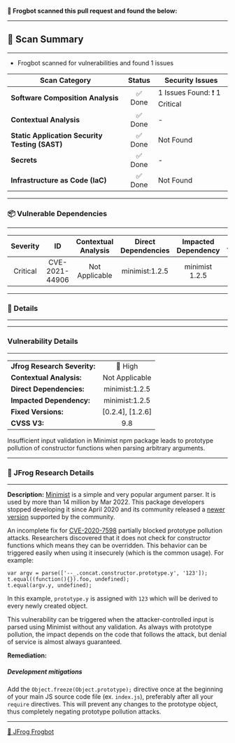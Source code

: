 

[comment]: <> (FrogbotReviewComment)

**🚨 Frogbot scanned this pull request and found the below:**



---
## 📗 Scan Summary

---
- Frogbot scanned for vulnerabilities and found 1 issues

| Scan Category                | Status                  | Security Issues                  |
| --------------------- | :-----------------------------------: | ----------------------------------- |
| **Software Composition Analysis** | ✅ Done | 1 Issues Found: ❗️ 1 Critical |
| **Contextual Analysis** | ✅ Done | - |
| **Static Application Security Testing (SAST)** | ✅ Done | Not Found |
| **Secrets** | ✅ Done | - |
| **Infrastructure as Code (IaC)** | ✅ Done | Not Found |


---
### 📦 Vulnerable Dependencies

---

| Severity                | ID                  | Contextual Analysis                  | Direct Dependencies                  | Impacted Dependency                  | Fixed Versions                  |
| :---------------------: | :-----------------------------------: | :-----------------------------------: | :-----------------------------------: | :-----------------------------------: | :-----------------------------------: |
| Critical | CVE-2021-44906 | Not Applicable | minimist:1.2.5 | minimist 1.2.5 | [0.2.4], [1.2.6] |


---
### 🔖 Details

---




---
### Vulnerability Details

---
|                 |                   |
| --------------------- | :-----------------------------------: |
| **Jfrog Research Severity:** | 🔴 High |
| **Contextual Analysis:** | Not Applicable |
| **Direct Dependencies:** | minimist:1.2.5 |
| **Impacted Dependency:** | minimist:1.2.5 |
| **Fixed Versions:** | [0.2.4], [1.2.6] |
| **CVSS V3:** | 9.8 |

Insufficient input validation in Minimist npm package leads to prototype pollution of constructor functions when parsing arbitrary arguments.


---
### 🔬 JFrog Research Details

---

**Description:**
[Minimist](https://github.com/substack/minimist) is a simple and very popular argument parser. It is used by more than 14 million by Mar 2022. This package developers stopped developing it since April 2020 and its community released a [newer version](https://github.com/meszaros-lajos-gyorgy/minimist-lite) supported by the community.


An incomplete fix for [CVE-2020-7598](https://nvd.nist.gov/vuln/detail/CVE-2020-7598) partially blocked prototype pollution attacks. Researchers discovered that it does not check for constructor functions which means they can be overridden. This behavior can be triggered easily when using it insecurely (which is the common usage). For example:
```
var argv = parse(['--_.concat.constructor.prototype.y', '123']);
t.equal((function(){}).foo, undefined);
t.equal(argv.y, undefined);
```
In this example, `prototype.y`  is assigned with `123` which will be derived to every newly created object. 

This vulnerability can be triggered when the attacker-controlled input is parsed using Minimist without any validation. As always with prototype pollution, the impact depends on the code that follows the attack, but denial of service is almost always guaranteed.

**Remediation:**
##### Development mitigations

Add the `Object.freeze(Object.prototype);` directive once at the beginning of your main JS source code file (ex. `index.js`), preferably after all your `require` directives. This will prevent any changes to the prototype object, thus completely negating prototype pollution attacks.



---
[🐸 JFrog Frogbot](https://jfrog.com/help/r/jfrog-security-user-guide/developers/frogbot)
